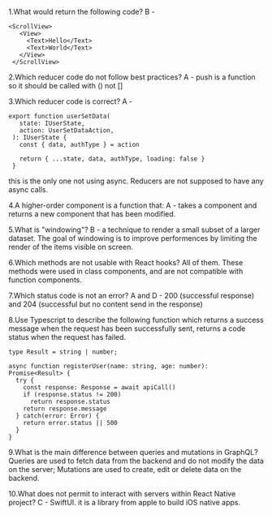 1.What would return the following code? B - 
```
<ScrollView>
   <View>
     <Text>Hello</Text>
     <Text>World</Text>
   </View>
 </ScrollView>
```

2.Which reducer code do not follow best practices? A - push is a function so it should be called with () not []

3.Which reducer code is correct? A - 
```
export function userSetData(
   state: IUserState,
   action: UserSetDataAction,
 ): IUserState {
   const { data, authType } = action
 
   return { ...state, data, authType, loading: false }
 }
 ```
 this is the only one not using async. Reducers are not supposed to have any async calls.

4.A higher-order component is a function that: A - takes a component and returns a new component that has been modified.

5.What is "windowing"? B - a technique to render a small subset of a larger dataset. The goal of windowing is to improve performences by limiting the render of the items visible on screen.

6.Which methods are not usable with React hooks? All of them. These methods were used in class components, and are not compatible with function components.

7.Which status code is not an error? A and D - 200 (successful response) and 204 (successful but no content send in the response)

8.Use Typescript to describe the following function which returns a success message when the request has been successfully sent, returns a code status when the request has failed.

```
type Result = string | number;

async function registerUser(name: string, age: number): Promise<Result> {
  try {
    const response: Response = await apiCall()
    if (response.status != 200)
      return response.status
    return response.message
  } catch(error: Error) {
    return error.status || 500
  }
}
```

9.What is the main difference between queries and mutations in GraphQL?
Queries are used to fetch data from the backend and do not modify the data on the server;
Mutations are used to create, edit or delete data on the backend.

10.What does not permit to interact with servers within React Native project? C - SwiftUI. it is a library from apple to build iOS native apps.